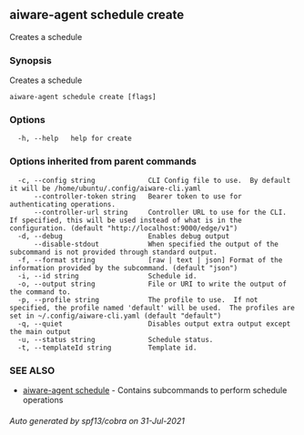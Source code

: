## aiware-agent schedule create

Creates a schedule

### Synopsis

Creates a schedule

```
aiware-agent schedule create [flags]
```

### Options

```
  -h, --help   help for create
```

### Options inherited from parent commands

```
  -c, --config string             CLI Config file to use.  By default it will be /home/ubuntu/.config/aiware-cli.yaml
      --controller-token string   Bearer token to use for authenticating operations.
      --controller-url string     Controller URL to use for the CLI.  If specified, this will be used instead of what is in the configuration. (default "http://localhost:9000/edge/v1")
  -d, --debug                     Enables debug output
      --disable-stdout            When specified the output of the subcommand is not provided through standard output.
  -f, --format string             [raw | text | json] Format of the information provided by the subcommand. (default "json")
  -i, --id string                 Schedule id.
  -o, --output string             File or URI to write the output of the command to.
  -p, --profile string            The profile to use.  If not specified, the profile named 'default' will be used.  The profiles are set in ~/.config/aiware-cli.yaml (default "default")
  -q, --quiet                     Disables output extra output except the main output
  -u, --status string             Schedule status.
  -t, --templateId string         Template id.
```

### SEE ALSO

* [aiware-agent schedule](/cli/aiware-agent_schedule.md)	 - Contains subcommands to perform schedule operations

###### Auto generated by spf13/cobra on 31-Jul-2021
